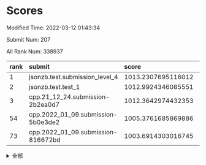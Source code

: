 # Scores

Modified Time: 2022-03-12 01:43:34

Submit Num: 207

All Rank Num: 338937

| rank |               submit               |       score        |       sigma        | pk_num |
| :--- | :--------------------------------- | :----------------- | :----------------- | :----- |
| 1    | jsonzb.test.submission_level_4     | 1013.2307695116012 | 0.8143093393421382 | 6547   |
| 2    | jsonzb.test.test_1                 | 1012.9924346085551 | 0.8010213504350525 | 6549   |
| 3    | cpp.21_12_24.submission-2b2ea0d7   | 1012.3642974432353 | 0.7808819827802079 | 6549   |
| 54   | cpp.2022_01_09.submission-5b0e3de2 | 1005.3761685869886 | 0.7250879882118664 | 6553   |
| 73   | cpp.2022_01_09.submission-816672bd | 1003.6914303016745 | 0.718998583490612  | 6546   |


<details>
<summary>全部</summary>

| rank |                 submit                 |       score        |       sigma        | pk_num |
| :--- | :------------------------------------- | :----------------- | :----------------- | :----- |
| 1    | jsonzb.test.submission_level_4         | 1013.2307695116012 | 0.8143093393421382 | 6547   |
| 2    | jsonzb.test.test_1                     | 1012.9924346085551 | 0.8010213504350525 | 6549   |
| 3    | cpp.21_12_24.submission-2b2ea0d7       | 1012.3642974432353 | 0.7808819827802079 | 6549   |
| 4    | gobigger.level_3.submission_level_3_36 | 1011.7547520406123 | 0.7645550865212815 | 6553   |
| 5    | gobigger.level_3.submission_level_3_7  | 1011.6164155989154 | 0.7833456965563833 | 6550   |
| 6    | gobigger.level_3.submission_level_3_48 | 1011.222557164683  | 0.7716108680455274 | 6549   |
| 7    | gobigger.level_3.submission_level_3_2  | 1011.1687713861195 | 0.7805938488618588 | 6552   |
| 8    | gobigger.level_3.submission_level_3_5  | 1011.150891601827  | 0.7689284977392994 | 6550   |
| 9    | gobigger.level_3.submission_level_3_3  | 1011.1398943507139 | 0.7659427808100396 | 6544   |
| 10   | gobigger.level_3.submission_level_3_47 | 1011.1344383903997 | 0.7779003123054854 | 6552   |
| 11   | gobigger.level_3.submission_level_3_28 | 1011.0229851278339 | 0.77034823484955   | 6551   |
| 12   | gobigger.level_3.submission_level_3_33 | 1010.887719526009  | 0.7700507486998677 | 6555   |
| 13   | gobigger.level_3.submission_level_3_37 | 1010.8377492923094 | 0.7847689866909012 | 6550   |
| 14   | gobigger.level_3.submission_level_3_42 | 1010.7136948628978 | 0.7676590460034253 | 6551   |
| 15   | gobigger.level_3.submission_level_3_30 | 1010.679023109519  | 0.7833313239176859 | 6546   |
| 16   | gobigger.level_3.submission_level_3_39 | 1010.6305417842192 | 0.7673463058922522 | 6550   |
| 17   | gobigger.level_3.submission_level_3_23 | 1010.5455055044658 | 0.768080965373934  | 6550   |
| 18   | gobigger.level_3.submission_level_3_34 | 1010.513476160972  | 0.7624696736116494 | 6544   |
| 19   | gobigger.level_3.submission_level_3_20 | 1010.3901797480446 | 0.7695926144689429 | 6548   |
| 20   | gobigger.level_3.submission_level_3_11 | 1010.359480838834  | 0.7614467665442191 | 6551   |
| 21   | gobigger.level_3.submission_level_3_24 | 1010.3564541708877 | 0.7827856035214171 | 6546   |
| 22   | gobigger.level_3.submission_level_3_38 | 1010.3562537587306 | 0.7682020016893412 | 6548   |
| 23   | gobigger.level_3.submission_level_3_41 | 1010.3049772974339 | 0.7595363435085847 | 6551   |
| 24   | gobigger.level_3.submission_level_3_6  | 1010.2968742790412 | 0.7695026440173072 | 6550   |
| 25   | gobigger.level_3.submission_level_3_16 | 1010.2645924677767 | 0.7563296140738269 | 6546   |
| 26   | gobigger.level_3.submission_level_3_31 | 1010.2305648508309 | 0.7499629260574603 | 6549   |
| 27   | gobigger.level_3.submission_level_3_14 | 1010.20847050593   | 0.7720708165389873 | 6552   |
| 28   | gobigger.level_3.submission_level_3_49 | 1010.1450781430524 | 0.7692414871423917 | 6552   |
| 29   | gobigger.level_3.submission_level_3_12 | 1010.1206074050497 | 0.7453345775442778 | 6542   |
| 30   | gobigger.level_3.submission_level_3_21 | 1010.0737756747874 | 0.7374926098156204 | 6548   |
| 31   | gobigger.level_3.submission_level_3_22 | 1010.0549005871708 | 0.7615271678373472 | 6549   |
| 32   | gobigger.level_3.submission_level_3_15 | 1010.0267091663267 | 0.7467781131717006 | 6546   |
| 33   | gobigger.level_3.submission_level_3_26 | 1009.9480516951406 | 0.7501800675438594 | 6550   |
| 34   | gobigger.level_3.submission_level_3_32 | 1009.9207655879333 | 0.7487104006851294 | 6551   |
| 35   | gobigger.level_3.submission_level_3_18 | 1009.9136191397495 | 0.737614860287714  | 6551   |
| 36   | gobigger.level_3.submission_level_3_46 | 1009.8003021236868 | 0.7537778406023105 | 6555   |
| 37   | gobigger.level_3.submission_level_3_9  | 1009.7900170015557 | 0.7541799427763719 | 6546   |
| 38   | gobigger.level_3.submission_level_3_10 | 1009.7726109967841 | 0.7583604139888355 | 6546   |
| 39   | gobigger.level_3.submission_level_3_25 | 1009.689685376515  | 0.7636899298542923 | 6548   |
| 40   | gobigger.level_3.submission_level_3_40 | 1009.6857383776083 | 0.7764933920173372 | 6546   |
| 41   | gobigger.level_3.submission_level_3_43 | 1009.6405698097328 | 0.7759572923894491 | 6553   |
| 42   | gobigger.level_3.submission_level_3_17 | 1009.5118996150823 | 0.756538408686805  | 6546   |
| 43   | gobigger.level_3.submission_level_3_0  | 1009.482127762235  | 0.730512492033785  | 6548   |
| 44   | gobigger.level_3.submission_level_3_44 | 1009.4414475747294 | 0.751076293371689  | 6554   |
| 45   | gobigger.level_3.submission_level_3_13 | 1009.2367660965413 | 0.7249237907938819 | 6553   |
| 46   | gobigger.level_3.submission_level_3_1  | 1009.1460015590176 | 0.7387392836866912 | 6552   |
| 47   | gobigger.level_3.submission_level_3_29 | 1008.969914618353  | 0.7392096112904886 | 6550   |
| 48   | gobigger.level_3.submission_level_3_8  | 1008.9176885520822 | 0.7733738186901409 | 6550   |
| 49   | gobigger.level_3.submission_level_3_45 | 1008.903967573685  | 0.7572829208077312 | 6553   |
| 50   | gobigger.level_3.submission_level_3_35 | 1008.843376025024  | 0.7570483924336177 | 6545   |
| 51   | gobigger.level_3.submission_level_3_19 | 1008.6769011205743 | 0.7529619446544965 | 6552   |
| 52   | gobigger.level_3.submission_level_3_27 | 1008.3999042471768 | 0.7591867752481535 | 6552   |
| 53   | gobigger.level_3.submission_level_3_4  | 1007.7079463302623 | 0.7525439195392455 | 6550   |
| 54   | cpp.2022_01_09.submission-5b0e3de2     | 1005.3761685869886 | 0.7250879882118664 | 6553   |
| 55   | gobigger.level_1.submission_level_1_1  | 1004.6738051461778 | 0.7222652828740496 | 6553   |
| 56   | gobigger.level_1.submission_level_1_16 | 1004.5470151991138 | 0.704847205558336  | 6551   |
| 57   | gobigger.level_1.submission_level_1_21 | 1004.3869614151891 | 0.7145849833190366 | 6555   |
| 58   | gobigger.level_1.submission_level_1_28 | 1004.355092073738  | 0.721551813503726  | 6543   |
| 59   | gobigger.level_1.submission_level_1_0  | 1004.3156403329679 | 0.7213195065021611 | 6558   |
| 60   | gobigger.level_1.submission_level_1_25 | 1004.2790066454785 | 0.7219830195547057 | 6550   |
| 61   | gobigger.level_1.submission_level_1_2  | 1004.2373176357356 | 0.7239256088976411 | 6544   |
| 62   | gobigger.level_1.submission_level_1_42 | 1004.1744330424445 | 0.7315407099399135 | 6546   |
| 63   | gobigger.level_1.submission_level_1_36 | 1004.1540054948376 | 0.7173819999915453 | 6544   |
| 64   | gobigger.level_1.submission_level_1_26 | 1004.0689591466985 | 0.7289015539106336 | 6546   |
| 65   | gobigger.level_1.submission_level_1_3  | 1004.0223581085083 | 0.7197689623510142 | 6546   |
| 66   | gobigger.level_1.submission_level_1_29 | 1003.9345192827046 | 0.7202026904269765 | 6549   |
| 67   | gobigger.level_1.submission_level_1_27 | 1003.8848617665526 | 0.7160571203431592 | 6552   |
| 68   | gobigger.level_1.submission_level_1_24 | 1003.8660857416679 | 0.7184346802176164 | 6546   |
| 69   | gobigger.level_1.submission_level_1_43 | 1003.8650747487384 | 0.717907287779268  | 6549   |
| 70   | gobigger.level_1.submission_level_1_11 | 1003.8156121213789 | 0.7132262050431338 | 6549   |
| 71   | gobigger.level_1.submission_level_1_4  | 1003.7921359248585 | 0.7252907101294764 | 6551   |
| 72   | gobigger.level_1.submission_level_1_37 | 1003.7035760288824 | 0.7127409986920417 | 6554   |
| 73   | cpp.2022_01_09.submission-816672bd     | 1003.6914303016745 | 0.718998583490612  | 6546   |
| 74   | gobigger.level_1.submission_level_1_45 | 1003.6453869302833 | 0.7172710023717948 | 6548   |
| 75   | gobigger.level_1.submission_level_1_14 | 1003.621001918249  | 0.729274988450894  | 6552   |
| 76   | gobigger.level_1.submission_level_1_40 | 1003.5640385294228 | 0.7182810039652953 | 6548   |
| 77   | gobigger.level_1.submission_level_1_5  | 1003.5382009676478 | 0.724821366553017  | 6555   |
| 78   | gobigger.level_1.submission_level_1_18 | 1003.4638582956318 | 0.7241646392136306 | 6546   |
| 79   | gobigger.level_1.submission_level_1_38 | 1003.41666347609   | 0.7196196899156367 | 6547   |
| 80   | gobigger.level_1.submission_level_1_17 | 1003.4165850677994 | 0.7147692015005793 | 6553   |
| 81   | gobigger.level_1.submission_level_1_33 | 1003.3965488745418 | 0.7096991936720919 | 6554   |
| 82   | gobigger.level_1.submission_level_1_19 | 1003.3225548385824 | 0.712981556276566  | 6551   |
| 83   | gobigger.level_1.submission_level_1_34 | 1003.216188456104  | 0.7180929484186076 | 6548   |
| 84   | gobigger.level_1.submission_level_1_13 | 1003.1978645416164 | 0.7235889996368494 | 6554   |
| 85   | gobigger.level_1.submission_level_1_44 | 1003.1462123866511 | 0.7124378343919814 | 6550   |
| 86   | gobigger.level_1.submission_level_1_8  | 1003.0151329295408 | 0.7150315877032694 | 6551   |
| 87   | gobigger.level_1.submission_level_1_46 | 1002.9627475931063 | 0.7208915151594866 | 6547   |
| 88   | gobigger.level_1.submission_level_1_6  | 1002.93221534868   | 0.7142747776843464 | 6551   |
| 89   | gobigger.level_1.submission_level_1_7  | 1002.9129337303673 | 0.7254294124998224 | 6545   |
| 90   | gobigger.level_1.submission_level_1_49 | 1002.8759528204369 | 0.71207519848904   | 6553   |
| 91   | gobigger.level_1.submission_level_1_23 | 1002.7344203121697 | 0.7120311381838187 | 6548   |
| 92   | gobigger.level_1.submission_level_1_39 | 1002.6049619946527 | 0.7121818429081894 | 6543   |
| 93   | gobigger.level_1.submission_level_1_35 | 1002.5121994171851 | 0.7104759510855725 | 6545   |
| 94   | gobigger.level_1.submission_level_1_9  | 1002.4322565146473 | 0.7269847651478969 | 6550   |
| 95   | gobigger.level_1.submission_level_1_20 | 1002.4053045660063 | 0.7211312270653119 | 6549   |
| 96   | gobigger.level_1.submission_level_1_30 | 1002.3613321980398 | 0.7085995529581716 | 6546   |
| 97   | gobigger.level_1.submission_level_1_31 | 1002.2948214804364 | 0.712933803504134  | 6551   |
| 98   | gobigger.level_1.submission_level_1_12 | 1002.0406957441683 | 0.723737612027738  | 6551   |
| 99   | gobigger.level_1.submission_level_1_48 | 1002.0174107301416 | 0.7070083550491559 | 6545   |
| 100  | gobigger.level_1.submission_level_1_47 | 1001.9044381733296 | 0.7159943908820344 | 6554   |
| 101  | gobigger.level_1.submission_level_1_32 | 1001.8816909527152 | 0.7024821075829387 | 6549   |
| 102  | gobigger.level_1.submission_level_1_10 | 1001.6901374800333 | 0.6988579672886813 | 6558   |
| 103  | gobigger.level_1.submission_level_1_41 | 1001.5199010506069 | 0.7090016997753862 | 6546   |
| 104  | gobigger.level_1.submission_level_1_22 | 1001.3797461993158 | 0.7147921282666854 | 6550   |
| 105  | gobigger.level_1.submission_level_1_15 | 1001.2477916852511 | 0.7117139610956771 | 6543   |
| 106  | gobigger.random.submission_random_48   | 997.6143499888766  | 0.7008687579222143 | 6546   |
| 107  | gobigger.random.submission_random_17   | 997.4309263347752  | 0.7065828459841695 | 6548   |
| 108  | gobigger.random.submission_random_26   | 997.3774769577211  | 0.706280418887514  | 6549   |
| 109  | gobigger.random.submission_random_35   | 997.3491545727392  | 0.6998028722720642 | 6542   |
| 110  | gobigger.random.submission_random_34   | 997.259175624715   | 0.7056545282503429 | 6549   |
| 111  | gobigger.random.submission_random_9    | 997.1497865394824  | 0.7122667606551804 | 6546   |
| 112  | gobigger.random.submission_random_24   | 996.8825133390762  | 0.7203337186634908 | 6541   |
| 113  | gobigger.random.submission_random_10   | 996.8578099923188  | 0.7257637473872449 | 6552   |
| 114  | gobigger.random.submission_random_6    | 996.8275010522152  | 0.7016885309599195 | 6549   |
| 115  | gobigger.random.submission_random_23   | 996.781018308224   | 0.7096364266272568 | 6548   |
| 116  | gobigger.random.submission_random_5    | 996.7711549071277  | 0.7077197426981598 | 6544   |
| 117  | gobigger.random.submission_random_44   | 996.6731762137912  | 0.7070702059143603 | 6550   |
| 118  | gobigger.random.submission_random_36   | 996.5907288043846  | 0.7119172890178446 | 6554   |
| 119  | gobigger.random.submission_random_46   | 996.5661621436665  | 0.7061493098415434 | 6546   |
| 120  | gobigger.random.submission_random_4    | 996.5474288722768  | 0.7099217711106439 | 6550   |
| 121  | gobigger.random.submission_random_27   | 996.5076091928582  | 0.7096237471144963 | 6549   |
| 122  | gobigger.random.submission_random_31   | 996.4736818908216  | 0.7219381905432255 | 6555   |
| 123  | gobigger.random.submission_random_0    | 996.4704561339524  | 0.7059967513142107 | 6547   |
| 124  | gobigger.random.submission_random_33   | 996.4665583739669  | 0.7036032164731519 | 6552   |
| 125  | gobigger.random.submission_random_49   | 996.3913182053493  | 0.7107374514625969 | 6553   |
| 126  | gobigger.random.submission_random_3    | 996.2656953056647  | 0.7055390876480199 | 6550   |
| 127  | gobigger.random.submission_random_11   | 996.1917586266792  | 0.71420777230032   | 6550   |
| 128  | gobigger.random.submission_random_13   | 996.189822285156   | 0.7044685463342688 | 6549   |
| 129  | gobigger.random.submission_random_22   | 996.1605527904367  | 0.7046657347003257 | 6550   |
| 130  | gobigger.random.submission_random_38   | 996.1575262313119  | 0.7043992487512732 | 6550   |
| 131  | gobigger.random.submission_random_39   | 996.1222921930649  | 0.7174624321123741 | 6549   |
| 132  | gobigger.random.submission_random_45   | 996.0233282968777  | 0.7009648091949874 | 6549   |
| 133  | gobigger.random.submission_random_16   | 996.0171850398355  | 0.7068705670305302 | 6552   |
| 134  | gobigger.random.submission_random_12   | 995.9275432762216  | 0.710257196359843  | 6546   |
| 135  | gobigger.random.submission_random_47   | 995.8961267769191  | 0.7264577249323811 | 6554   |
| 136  | gobigger.random.submission_random_15   | 995.707461357068   | 0.7144369923040806 | 6547   |
| 137  | gobigger.random.submission_random_29   | 995.6670448407718  | 0.705052639146704  | 6554   |
| 138  | gobigger.random.submission_random_37   | 995.6540980071754  | 0.7107380947059422 | 6551   |
| 139  | gobigger.random.submission_random_2    | 995.6099610931967  | 0.7040069074878527 | 6549   |
| 140  | gobigger.random.submission_random_43   | 995.5639723032483  | 0.7180692450773251 | 6547   |
| 141  | gobigger.random.submission_random_32   | 995.508814736039   | 0.7115645038524298 | 6551   |
| 142  | gobigger.random.submission_random_40   | 995.4924213921049  | 0.7170823113823641 | 6552   |
| 143  | gobigger.random.submission_random_30   | 995.4088538604974  | 0.7057383898773644 | 6548   |
| 144  | gobigger.random.submission_random_14   | 995.3881952897651  | 0.7159489601305795 | 6551   |
| 145  | gobigger.random.submission_random_8    | 995.3684158314983  | 0.7094916132313339 | 6550   |
| 146  | gobigger.random.submission_random_21   | 995.3204201127326  | 0.6954893118339275 | 6557   |
| 147  | gobigger.random.submission_random_20   | 995.312622050206   | 0.7104776538575344 | 6550   |
| 148  | gobigger.random.submission_random_25   | 995.3016243378714  | 0.7287074133677863 | 6551   |
| 149  | gobigger.random.submission_random_28   | 995.2235488818998  | 0.7185511273030026 | 6553   |
| 150  | gobigger.random.submission_random_18   | 995.1035748895009  | 0.712209989357773  | 6551   |
| 151  | gobigger.random.submission_random_19   | 995.0325684853127  | 0.7081686411765757 | 6551   |
| 152  | gobigger.random.submission_random_41   | 994.9461517847784  | 0.708599750385491  | 6545   |
| 153  | gobigger.random.submission_random_1    | 994.911319074517   | 0.7085535595645515 | 6554   |
| 154  | gobigger.random.submission_random_42   | 994.6764300189659  | 0.702432548187392  | 6550   |
| 155  | gobigger.random.submission_random_7    | 994.6508888390681  | 0.6988710532946132 | 6556   |
| 156  | gobigger.level_2.submission_level_2_40 | 994.5737125561798  | 0.7382976281701309 | 6554   |
| 157  | gobigger.level_2.submission_level_2_23 | 993.7565409610187  | 0.7388260822314362 | 6544   |
| 158  | gobigger.level_2.submission_level_2_34 | 993.741332484371   | 0.7267743361252716 | 6551   |
| 159  | gobigger.level_2.submission_level_2_39 | 993.554798326402   | 0.7221871650133823 | 6550   |
| 160  | gobigger.level_2.submission_level_2_25 | 993.1923254522998  | 0.73998886660784   | 6546   |
| 161  | gobigger.level_2.submission_level_2_47 | 993.0862925928219  | 0.7254754267531873 | 6553   |
| 162  | gobigger.level_2.submission_level_2_45 | 993.080621147801   | 0.7546230777807162 | 6557   |
| 163  | gobigger.level_2.submission_level_2_46 | 993.0571745195142  | 0.7424415677154849 | 6551   |
| 164  | gobigger.level_2.submission_level_2_33 | 993.0269040448084  | 0.7217909152110032 | 6550   |
| 165  | gobigger.level_2.submission_level_2_30 | 992.9028089327244  | 0.734305155873841  | 6547   |
| 166  | gobigger.level_2.submission_level_2_12 | 992.7990663687275  | 0.7366935480577259 | 6549   |
| 167  | gobigger.level_2.submission_level_2_24 | 992.7864868233905  | 0.7488003129575347 | 6546   |
| 168  | gobigger.level_2.submission_level_2_17 | 992.7601478209872  | 0.7509230918643244 | 6550   |
| 169  | gobigger.level_2.submission_level_2_41 | 992.7013545358293  | 0.7373906681790661 | 6547   |
| 170  | gobigger.level_2.submission_level_2_15 | 992.6970150575572  | 0.7320380000996101 | 6548   |
| 171  | gobigger.level_2.submission_level_2_27 | 992.6931615792226  | 0.7506572120950119 | 6555   |
| 172  | gobigger.level_2.submission_level_2_26 | 992.6561962304156  | 0.7481950077357108 | 6547   |
| 173  | gobigger.level_2.submission_level_2_31 | 992.6353651167894  | 0.7251322945154417 | 6552   |
| 174  | gobigger.level_2.submission_level_2_38 | 992.5296676813193  | 0.7311535820467083 | 6553   |
| 175  | gobigger.level_2.submission_level_2_3  | 992.4480029883183  | 0.7451638789667657 | 6551   |
| 176  | gobigger.level_2.submission_level_2_19 | 992.4036892310382  | 0.7405460217050381 | 6553   |
| 177  | gobigger.level_2.submission_level_2_43 | 992.2366081186485  | 0.7278856012561231 | 6549   |
| 178  | gobigger.level_2.submission_level_2_9  | 992.0747716858727  | 0.7378669969719294 | 6554   |
| 179  | gobigger.level_2.submission_level_2_48 | 992.0448084711752  | 0.7278383315268767 | 6553   |
| 180  | gobigger.level_2.submission_level_2_14 | 991.949055948325   | 0.752251277605382  | 6548   |
| 181  | gobigger.level_2.submission_level_2_37 | 991.9409834826877  | 0.7545162912735353 | 6548   |
| 182  | gobigger.level_2.submission_level_2_35 | 991.9388458825804  | 0.7377289511874421 | 6553   |
| 183  | gobigger.level_2.submission_level_2_7  | 991.8523863568896  | 0.7492457834928208 | 6546   |
| 184  | gobigger.level_2.submission_level_2_5  | 991.8222766757285  | 0.7564119982731454 | 6553   |
| 185  | gobigger.level_2.submission_level_2_29 | 991.8087776203905  | 0.7397493976581091 | 6552   |
| 186  | gobigger.level_2.submission_level_2_8  | 991.6742505334889  | 0.773038539871976  | 6550   |
| 187  | gobigger.level_2.submission_level_2_2  | 991.573660208603   | 0.74180916127758   | 6547   |
| 188  | gobigger.level_2.submission_level_2_21 | 991.5341705250845  | 0.7430364500519288 | 6546   |
| 189  | gobigger.level_2.submission_level_2_6  | 991.5080701437168  | 0.7587451240926905 | 6552   |
| 190  | gobigger.level_2.submission_level_2_36 | 991.449389639525   | 0.7518988751652287 | 6549   |
| 191  | gobigger.level_2.submission_level_2_20 | 991.4298868304713  | 0.7457730107820543 | 6551   |
| 192  | gobigger.level_2.submission_level_2_18 | 991.3530313589347  | 0.7622217712139815 | 6548   |
| 193  | gobigger.level_2.submission_level_2_42 | 991.2737351707221  | 0.7687111392163172 | 6544   |
| 194  | gobigger.level_2.submission_level_2_16 | 991.2412217610383  | 0.7591222782143359 | 6544   |
| 195  | gobigger.level_2.submission_level_2_10 | 991.2078895975955  | 0.7465669066284198 | 6548   |
| 196  | gobigger.level_2.submission_level_2_32 | 991.1986106612003  | 0.7730209268465027 | 6553   |
| 197  | gobigger.level_2.submission_level_2_11 | 991.1078536492184  | 0.7550902216513077 | 6550   |
| 198  | gobigger.level_2.submission_level_2_49 | 991.0778431626853  | 0.7562305464987034 | 6546   |
| 199  | gobigger.level_2.submission_level_2_0  | 990.7794207667231  | 0.7508962318239536 | 6548   |
| 200  | gobigger.level_2.submission_level_2_22 | 990.7158082824126  | 0.7461583535388595 | 6551   |
| 201  | gobigger.level_2.submission_level_2_28 | 990.6457498880073  | 0.7477932498419757 | 6548   |
| 202  | gobigger.level_2.submission_level_2_4  | 990.2453974294384  | 0.7514155895773169 | 6549   |
| 203  | gobigger.level_2.submission_level_2_1  | 989.871360415912   | 0.7770544201797885 | 6548   |
| 204  | gobigger.level_2.submission_level_2_44 | 989.6814359203705  | 0.7888701666196569 | 6552   |
| 205  | gobigger.level_2.submission_level_2_13 | 989.6085363587795  | 0.7795294594519613 | 6550   |
| 206  | gobigger.none.submission_none_1        | 978.7729289860503  | 1.230189776232747  | 6546   |
| 207  | gobigger.none.submission_none_0        | 978.5257490089542  | 1.2996017493040708 | 6547   |

</details>